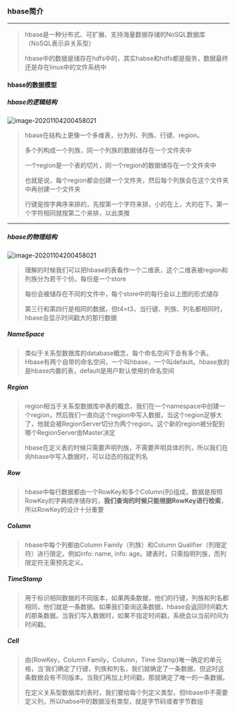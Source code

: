 ### hbase简介

***

> hbase是一种分布式、可扩展、支持海量数据存储的NoSQL数据库（NoSQL表示非关系型）
>
> hbase中的数据是储存在hdfs中的，其实habse和hdfs都是服务，数据最终还是存在linux中的文件系统中



#### hbase的数据模型

##### hbase的逻辑结构

![image-20201104200458021](F:\学习笔记\hbase\image\hbase的逻辑结构.png)

> hbase在结构上更像一个多维表，分为列、列族、行键、region。
>
> 多个列构成一个列族，同一个列族的数据储存在一个文件夹中
>
> 一个region是一个表的切片，同一个region的数据储存在一个文件夹中
>
> 也就是说，每个region都会创建一个文件夹，然后每个列族会在这个文件夹中再创建一个文件夹
>
> 行键是按字典序来排的，先按第一个字符来排，小的在上，大的在下。第一个字符相同就按第二个来排，以此类推

***

##### hbase的物理结构

![image-20201104200458021](F:\学习笔记\hbase\image\hbase的物理结构.png)

> 理解的时候我们可以把hbase的表看作一个二维表，这个二维表被region和列族分为若干个份。每份是一个store
>
> 每份会被储存在不同的文件中，每个store中的每行会以上图的形式储存
>
> 第三行和第四行是相同的数据，但t4>t3，当行键、列族、列名都相同时，hbase会显示时间戳大的那行数据



##### NameSpace

> 类似于关系型数据库的database概念，每个命名空间下会有多个表。Hbase有两个自带的命名空间，一个叫hbase，一个叫default。hbase放的是hbase内置的表，default是用户默认使用的命名空间



##### Region

> region相当于关系型数据库中表的概念，我们在一个namespace中创建一个region，然后我们一直向这个region中写入数据，当这个region足够大了，他就会被RegionServer切分为两个region。这个新的region被分配到哪个RegionServer由Master决定
>
> hbase在定义表的时候只需要声明列族，不需要声明具体的列，所以我们在向hbase中写入数据时，可以动态的指定列名



##### Row

> hbase中每行数据都由一个RowKey和多个Column(列)组成，数据是按照RowKey的字典顺序储存的，**我们查询的时候只能根据RowKey进行检索**，所以RowKey的设计十分重要



##### Column

> hbase中每个列都由Column Family（列族）和Column Qualifier（列限定符）进行限定。例如info: name, info: age。建表时，只需指明列族，而列限定符无需预先定义。



##### TimeStamp

> 用于标识相同数据的不同版本，如果两条数据，他们的行键，列族和列名都相同，他们就是一条数据。如果我们查询这条数据，hbase会返回时间戳大的那条数据。当我们写入数据时，如果不指定时间戳，系统会以当前时间为时间戳。



##### Cell

> 由{RowKey，Column Family，Column，Time Stamp}唯一确定的单元格，当‘我们确定了行键，列族和列名，我们就确定了一条数据，但这时这条数据会有不同版本。当我们再加上时间戳，那就确定了唯一的一条数据。
>
> 在定义关系型数据库的表时，我们要给每个列定义类型，但hbase中不需要定义列，所以habse中的数据没有类型，就是字节码或者字节数组



